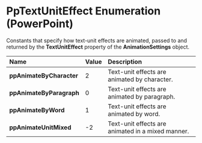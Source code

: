 
# PpTextUnitEffect Enumeration (PowerPoint)

Constants that specify how text-unit effects are animated, passed to and returned by the  **TextUnitEffect** property of the **AnimationSettings** object.



|**Name**|**Value**|**Description**|
|:-----|:-----|:-----|
|**ppAnimateByCharacter**|2|Text-unit effects are animated by character.|
|**ppAnimateByParagraph**|0|Text-unit effects are animated by paragraph.|
|**ppAnimateByWord**|1|Text-unit effects are animated by word.|
|**ppAnimateUnitMixed**|-2|Text-unit effects are animated in a mixed manner.|

